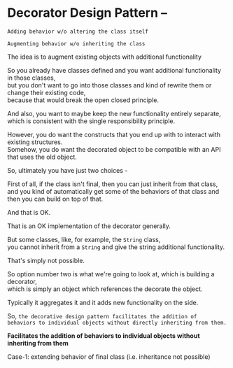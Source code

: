 # Decorator Design Pattern – 

`Adding behavior w/o altering the class itself`  

`Augmenting behavior w/o inheriting the class`  

The idea is to augment existing objects with additional functionality  

So you already have classes defined and you want additional functionality in those classes,  
but you don't want to go into those classes and kind of rewrite them or change their existing code,  
because that would break the open closed principle.  

And also, you want to maybe keep the new functionality entirely separate,  
which is consistent with the single responsibility principle.  

However, you do want the constructs that you end up with to interact with existing structures.  
Somehow, you do want the decorated object to be compatible with an API that uses the old object.  

So, ultimately you have just two choices -   

First of all, if the class isn't final, then you can just inherit from that class,  
and you kind of automatically get some of the behaviors of that class and then you can build on top of that.  

And that is OK.

That is an OK implementation of the decorator generally.  

But some classes, like, for example, the `String` class,  
you cannot inherit from a `String` and give the string additional functionality.  

That's simply not possible.

So option number two is what we're going to look at, which is building a decorator,  
which is simply an object which references the decorate the object.  

Typically it aggregates it and it adds new functionality on the side.  

So, `the decorative design pattern facilitates the addition of behaviors to individual objects without directly inheriting from them.`  

**Facilitates the addition of behaviors to individual objects without inheriting from them**  

Case-1: extending behavior of final class (i.e. inheritance not possible)  
